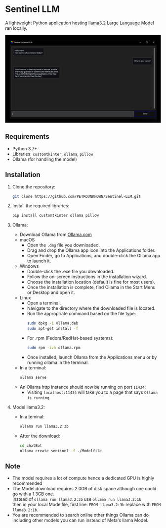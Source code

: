# Sentinel LLM

A lightweight Python application hosting llama3.2 Large Language Model ran locally.

![Screenshot](assets/ScreenshotApp.png)

## Requirements
- Python 3.7+
- Libraries: `customtkinter`, `ollama`, `pillow`
- Ollama (for handling the model)

## Installation
1. Clone the repository:
   ```bash
   git clone https://github.com/PETROUNKNOWN/Sentinel-LLM.git

2. Install the required libraries:
    ```bash
    pip install customtkinter ollama pillow

4. Ollama:
    - Download Ollama from [Ollama.com](https://ollama.com/)
    - macOS
        - Open the `.dmg` file you downloaded.
        - Drag and drop the Ollama app icon into the Applications folder.
        - Open Finder, go to Applications, and double-click the Ollama app to launch it.
    - Windows
        - Double-click the .exe file you downloaded.
        - Follow the on-screen instructions in the installation wizard.
        - Choose the installation location (default is fine for most users).
        - Once the installation is complete, find Ollama in the Start Menu or Desktop and open it.
    - Linux
        - Open a terminal.
        - Navigate to the directory where the downloaded file is located.
        - Run the appropriate command based on the file type:
          ```bash
          sudo dpkg -i ollama.deb
          sudo apt-get install -f
          ```
        - For .rpm (Fedora/RedHat-based systems):
          ```bash
          sudo rpm -ivh ollama.rpm
          ```
        - Once installed, launch Ollama from the Applications menu or by running ollama in the terminal.
     - In a terminal:
       ```bash
       ollama serve
       ```
     - An Ollama http instance should now be running on port `11434`:
         - Visiting `localhost:11434` will take you to a page that says `Ollama is running`

5. Model llama3.2:
     - In a teminal:
       ```bash
       ollama run llama3.2:3b
       ```
     - After the download:
       ```bash
       cd chatBot
       ollama create sentinel -f ./Modelfile
       ```
    

## Note
- The model requires a lot of compute hence a dedicated GPU is highly recommended
- The Model download requires 2.0GB of disk space although one could go with a 1.3GB one. <br>Instead of `ollama run llama3.2:3b` use `ollama run llama3.2:1b` <br>then in your local Modelfile, first line: `FROM llama3.2:3b` replace with `FROM llama3.2:1b`.
- You are recommended to search online other things Ollama can do including other models you can run instead of Meta's llama Model.


<!-- syndicat -->
